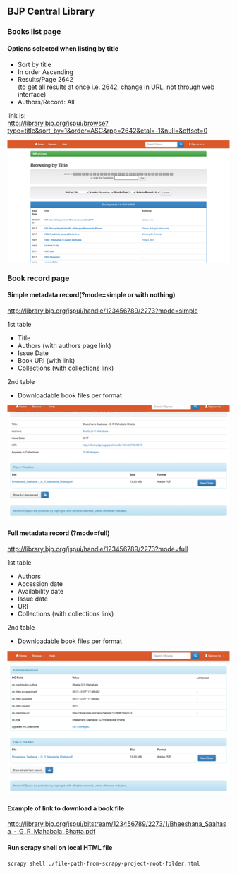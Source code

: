 
## BJP Central Library

### Books list page

#### Options selected when listing by title
- Sort by title
- In order Ascending
- Results/Page 2642  
(to get all results at once i.e. 2642, change in URL, not through web interface)
- Authors/Record: All

link is:  
http://library.bjp.org/jspui/browse?type=title&sort_by=1&order=ASC&rpp=2642&etal=-1&null=&offset=0

![books list page](readme-images/books-list-page.png)

### Book record page

#### Simple metadata record(?mode=simple or with nothing)
http://library.bjp.org/jspui/handle/123456789/2273?mode=simple

1st table
- Title
- Authors (with authors page link)
- Issue Date 
- Book URI (with link)
- Collections (with collections link)

2nd table
- Downloadable book files per format

![book simple metadata record](readme-images/book-simple-metadata-record.png)

#### Full metadata record (?mode=full)
http://library.bjp.org/jspui/handle/123456789/2273?mode=full

1st table
- Authors
- Accession date
- Availability date
- Issue date
- URI
- Collections (with collections link)

2nd table
- Downloadable book files per format

![book full metadata record](readme-images/book-full-metadata-record.png)


#### Example of link to download a book file
http://library.bjp.org/jspui/bitstream/123456789/2273/1/Bheeshana_Saahasa_-_G_R_Mahabala_Bhatta.pdf

#### Run scrapy shell on local HTML file
```bash
scrapy shell ./file-path-from-scrapy-project-root-folder.html